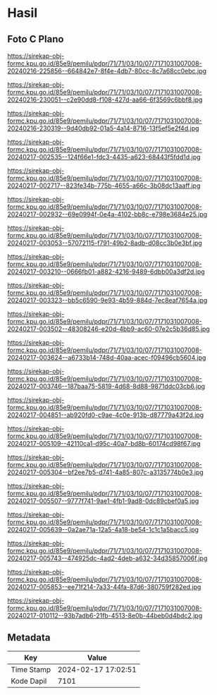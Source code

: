 # Hasil

## Foto C Plano

https://sirekap-obj-formc.kpu.go.id/85e9/pemilu/pdpr/71/71/03/10/07/7171031007008-20240216-225856--664842e7-8f4e-4db7-80cc-8c7a68cc0ebc.jpg

https://sirekap-obj-formc.kpu.go.id/85e9/pemilu/pdpr/71/71/03/10/07/7171031007008-20240216-230051--c2e90dd8-f108-427d-aa66-6f3569c6bbf8.jpg

https://sirekap-obj-formc.kpu.go.id/85e9/pemilu/pdpr/71/71/03/10/07/7171031007008-20240216-230319--9d40db92-01a5-4a14-8716-13f5ef5e2f4d.jpg

https://sirekap-obj-formc.kpu.go.id/85e9/pemilu/pdpr/71/71/03/10/07/7171031007008-20240217-002535--124f66e1-fdc3-4435-a623-68443f5fdd1d.jpg

https://sirekap-obj-formc.kpu.go.id/85e9/pemilu/pdpr/71/71/03/10/07/7171031007008-20240217-002717--823fe34b-775b-4655-a66c-3b08dc13aaff.jpg

https://sirekap-obj-formc.kpu.go.id/85e9/pemilu/pdpr/71/71/03/10/07/7171031007008-20240217-002932--69e0994f-0e4a-4102-bb8c-e798e3684e25.jpg

https://sirekap-obj-formc.kpu.go.id/85e9/pemilu/pdpr/71/71/03/10/07/7171031007008-20240217-003053--57072115-f791-49b2-8adb-d08cc3b0e3bf.jpg

https://sirekap-obj-formc.kpu.go.id/85e9/pemilu/pdpr/71/71/03/10/07/7171031007008-20240217-003210--0666fb01-a882-4216-9489-6dbb00a3df2d.jpg

https://sirekap-obj-formc.kpu.go.id/85e9/pemilu/pdpr/71/71/03/10/07/7171031007008-20240217-003323--bb5c6590-9e93-4b59-884d-7ec8eaf7654a.jpg

https://sirekap-obj-formc.kpu.go.id/85e9/pemilu/pdpr/71/71/03/10/07/7171031007008-20240217-003502--48308246-e20d-4bb9-ac60-07e2c5b36d85.jpg

https://sirekap-obj-formc.kpu.go.id/85e9/pemilu/pdpr/71/71/03/10/07/7171031007008-20240217-003624--a6733b14-748d-40aa-acec-f09496cb5604.jpg

https://sirekap-obj-formc.kpu.go.id/85e9/pemilu/pdpr/71/71/03/10/07/7171031007008-20240217-003746--187baa75-5819-4d68-8d88-9871ddc03cb6.jpg

https://sirekap-obj-formc.kpu.go.id/85e9/pemilu/pdpr/71/71/03/10/07/7171031007008-20240217-004851--ab920fd0-c9ae-4c0e-913b-d87779a43f2d.jpg

https://sirekap-obj-formc.kpu.go.id/85e9/pemilu/pdpr/71/71/03/10/07/7171031007008-20240217-005109--42110ca1-d95c-40a7-bd8b-60174cd98f67.jpg

https://sirekap-obj-formc.kpu.go.id/85e9/pemilu/pdpr/71/71/03/10/07/7171031007008-20240217-005304--bf2ee7b5-d741-4a85-807c-a3135774b0e3.jpg

https://sirekap-obj-formc.kpu.go.id/85e9/pemilu/pdpr/71/71/03/10/07/7171031007008-20240217-005507--9777f741-9ae1-4fb1-9ad8-0dc89cbef0a5.jpg

https://sirekap-obj-formc.kpu.go.id/85e9/pemilu/pdpr/71/71/03/10/07/7171031007008-20240217-005639--0a2ae71a-12a5-4a18-be54-1c1c1a5bacc5.jpg

https://sirekap-obj-formc.kpu.go.id/85e9/pemilu/pdpr/71/71/03/10/07/7171031007008-20240217-005743--474925dc-4ad2-4deb-a632-34d35857006f.jpg

https://sirekap-obj-formc.kpu.go.id/85e9/pemilu/pdpr/71/71/03/10/07/7171031007008-20240217-005853--ee71f214-7a33-44fa-87d6-380759f282ed.jpg

https://sirekap-obj-formc.kpu.go.id/85e9/pemilu/pdpr/71/71/03/10/07/7171031007008-20240217-010112--93b7adb6-21fb-4513-8e0b-44beb0d4bdc2.jpg


## Metadata

| Key        | Value               |
| ---------- | ------------------- |
| Time Stamp | 2024-02-17 17:02:51 |
| Kode Dapil | 7101                |




